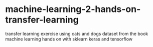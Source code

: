 # machine-learning-2-hands-on-transfer-learning
transfer learning exercise using cats and dogs dataset from the book machine learning hands on with sklearn keras and tensorflow
